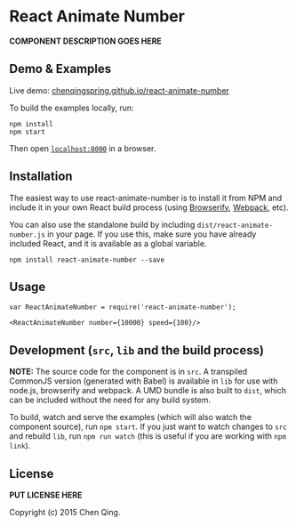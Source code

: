 # React Animate Number

__COMPONENT DESCRIPTION GOES HERE__


## Demo & Examples

Live demo: [chenqingspring.github.io/react-animate-number](http://chenqingspring.github.io/react-animate-number/)

To build the examples locally, run:

```
npm install
npm start
```

Then open [`localhost:8000`](http://localhost:8000) in a browser.


## Installation

The easiest way to use react-animate-number is to install it from NPM and include it in your own React build process (using [Browserify](http://browserify.org), [Webpack](http://webpack.github.io/), etc).

You can also use the standalone build by including `dist/react-animate-number.js` in your page. If you use this, make sure you have already included React, and it is available as a global variable.

```
npm install react-animate-number --save
```


## Usage

```
var ReactAnimateNumber = require('react-animate-number');

<ReactAnimateNumber number={10000} speed={100}/>
```


## Development (`src`, `lib` and the build process)

**NOTE:** The source code for the component is in `src`. A transpiled CommonJS version (generated with Babel) is available in `lib` for use with node.js, browserify and webpack. A UMD bundle is also built to `dist`, which can be included without the need for any build system.

To build, watch and serve the examples (which will also watch the component source), run `npm start`. If you just want to watch changes to `src` and rebuild `lib`, run `npm run watch` (this is useful if you are working with `npm link`).

## License

__PUT LICENSE HERE__

Copyright (c) 2015 Chen Qing.

